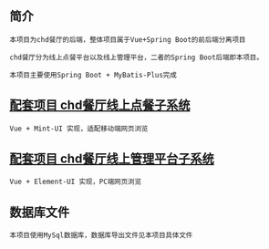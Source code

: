 ## 简介
    本项目为chd餐厅的后端，整体项目属于Vue+Spring Boot的前后端分离项目

    chd餐厅分为线上点餐平台以及线上管理平台，二者的Spring Boot后端即本项目。

    本项目主要使用Spring Boot + MyBatis-Plus完成

## [配套项目 chd餐厅线上点餐子系统](https://github.com/All-The-Best-for/chd_res_vue)

    Vue + Mint-UI 实现，适配移动端网页浏览

## [配套项目 chd餐厅线上管理平台子系统](https://github.com/All-The-Best-for/chd_res_manage_Vue)

    Vue + Element-UI 实现，PC端网页浏览

## 数据库文件

    本项目使用MySql数据库，数据库导出文件见本项目具体文件